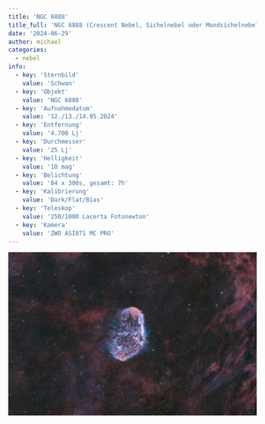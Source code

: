 ```yaml
---
title: 'NGC 6888'
title_full: 'NGC 6888 (Crescent Nebel, Sichelnebel oder Mondsichelnebel)'
date: '2024-06-29'
author: michael
categories:
  - nebel
info:
  - key: 'Sternbild'
    value: 'Schwan'
  - key: 'Objekt'
    value: 'NGC 6888'
  - key: 'Aufnahmedatum'
    value: '12./13./14.05.2024'
  - key: 'Entfernung'
    value: '4.700 Lj'
  - key: 'Durchmesser'
    value: '25 Lj'
  - key: 'Helligkeit'
    value: '10 mag'
  - key: 'Belichtung'
    value: '84 x 300s, gesamt: 7h'
  - key: 'Kalibrierung'
    value: 'Dark/Flat/Bias'
  - key: 'Teleskop'
    value: '250/1000 Lacerta Fotonewton'
  - key: 'Kamera'
    value: 'ZWO ASI071 MC PRO'
---
```


![NGC 6888](header.jpg 'NGC 6888')
